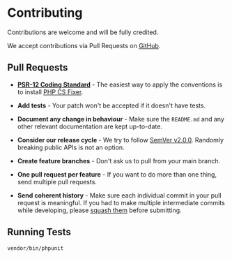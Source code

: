 # Contributing

Contributions are welcome and will be fully credited.

We accept contributions via Pull Requests on [GitHub](https://github.com/staudenmeir/eloquent-eager-limit-x-laravel-cte).

## Pull Requests

- **[PSR-12 Coding Standard](https://github.com/php-fig/fig-standards/blob/master/accepted/PSR-12-extended-coding-style-guide.md)** - The easiest way to apply the conventions is to install [PHP CS Fixer](https://github.com/FriendsOfPHP/PHP-CS-Fixer).

- **Add tests** - Your patch won't be accepted if it doesn't have tests.

- **Document any change in behaviour** - Make sure the `README.md` and any other relevant documentation are kept up-to-date.

- **Consider our release cycle** - We try to follow [SemVer v2.0.0](http://semver.org). Randomly breaking public APIs is not an option.

- **Create feature branches** - Don't ask us to pull from your main branch.

- **One pull request per feature** - If you want to do more than one thing, send multiple pull requests.

- **Send coherent history** - Make sure each individual commit in your pull request is meaningful. If you had to make multiple intermediate commits while developing, please [squash them](http://www.git-scm.com/book/en/v2/Git-Tools-Rewriting-History#Changing-Multiple-Commit-Messages) before submitting.

## Running Tests

```
vendor/bin/phpunit
```
